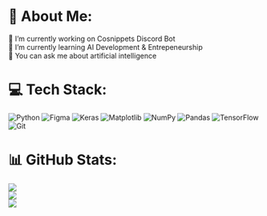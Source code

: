 # 💫 About Me:
🔭 I’m currently working on Cosnippets Discord Bot<br>🌱 I’m currently learning AI Development & Entrepeneurship<br>💬 You can ask me about artificial intelligence

# 💻 Tech Stack:
![Python](https://img.shields.io/badge/python-3670A0?style=for-the-badge&logo=python&logoColor=ffdd54) ![Figma](https://img.shields.io/badge/figma-%23F24E1E.svg?style=for-the-badge&logo=figma&logoColor=white) ![Keras](https://img.shields.io/badge/Keras-%23D00000.svg?style=for-the-badge&logo=Keras&logoColor=white) ![Matplotlib](https://img.shields.io/badge/Matplotlib-%23ffffff.svg?style=for-the-badge&logo=Matplotlib&logoColor=black) ![NumPy](https://img.shields.io/badge/numpy-%23013243.svg?style=for-the-badge&logo=numpy&logoColor=white) ![Pandas](https://img.shields.io/badge/pandas-%23150458.svg?style=for-the-badge&logo=pandas&logoColor=white) ![TensorFlow](https://img.shields.io/badge/TensorFlow-%23FF6F00.svg?style=for-the-badge&logo=TensorFlow&logoColor=white) ![Git](https://img.shields.io/badge/git-%23F05033.svg?style=for-the-badge&logo=git&logoColor=white)

# 📊 GitHub Stats:
![](https://github-readme-stats.vercel.app/api?username=gublas&theme=nord&hide_border=true&include_all_commits=false&count_private=true)<br/>
![](https://github-readme-streak-stats.herokuapp.com/?user=gublas&theme=nord&hide_border=true)<br/>
![](https://github-readme-stats.vercel.app/api/top-langs/?username=gublas&theme=nord&hide_border=true&include_all_commits=false&count_private=true&layout=compact)
